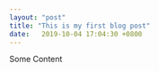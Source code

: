 ```yaml
---
layout: "post"
title: "This is my first blog post"
date:   2019-10-04 17:04:30 +0800
---
```


Some Content
